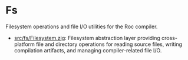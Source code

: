 # Fs

Filesystem operations and file I/O utilities for the Roc compiler.

- [src/fs/Filesystem.zig](./Filesystem.zig): Filesystem abstraction layer providing cross-platform file and directory operations for reading source files, writing compilation artifacts, and managing compiler-related file I/O.